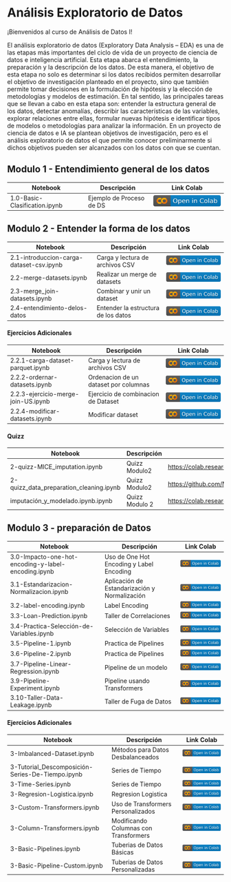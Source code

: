 
# Análisis Exploratorio de Datos

¡Bienvenidos al curso de Análisis de Datos I!

El análisis exploratorio de datos (Exploratory Data Analysis – EDA) es una de las etapas más importantes del ciclo de vida de un proyecto de ciencia de datos e inteligencia artificial. Esta etapa abarca el entendimiento, la preparación y la descripción de los datos. De esta manera, el objetivo de esta etapa no solo es determinar si los datos recibidos permiten desarrollar el objetivo de investigación planteado en el proyecto, sino que también permite tomar decisiones en la formulación de hipótesis y la elección de metodologías y modelos de estimación. En tal sentido, las principales tareas que se llevan a cabo en esta etapa son: entender la estructura general de los datos, detectar anomalías, describir las características de las variables, explorar relaciones entre ellas, formular nuevas hipótesis e identificar tipos de modelos o metodologías para analizar la información. En un proyecto de ciencia de datos e IA se plantean objetivos de investigación, pero es el análisis exploratorio de datos el que permite conocer preliminarmente si dichos objetivos pueden ser alcanzados con los datos con que se cuentan.


## Modulo 1 - Entendimiento general de los datos

| Notebook | Descripción | Link Colab |
|----------|-------------|----------|
|1.0-Basic-Clasification.ipynb|Ejemplo de Proceso de DS|<a href="https://colab.research.google.com/github/armandoordonez/eda_couse/blob/main/basic_clasification.ipynb"><img src="img/colab.svg" alt="Open In Colab"></a>|


## Modulo 2 -  Entender la forma de los datos 

| Notebook | Descripción | Link Colab |
|----------|-------------|----------|
|2.1-introduccion-carga-dataset-csv.ipynb|Carga y lectura de archivos CSV| <a href="https://github.com/MarioSolano98/eda_course/blob/main/2.1-introduccion-carga-dataset-csv.ipynb"><img src="img/colab.svg" alt="Open In Colab"></a>|
|2.2-merge-datasets.ipynb|Realizar un merge de datasets| <a href="https://colab.research.google.com/github/armandoordonez/eda_couse/blob/main/Merge_de_datasets.ipynb"><img src="img/colab.svg" alt="Open In Colab"></a>|
|2.3-merge_join-datasets.ipynb|Combinar y unir un dataset| <a href="https://colab.research.google.com/github/armandoordonez/eda_couse/blob/main/merge_join.ipynb"><img src="img/colab.svg" alt="Open In Colab"></a>|
|2.4-entendimiento-delos-datos|Entender la estructura de los datos| <a href="https://github.com/MarioSolano98/eda_course/blob/main/2.4-entendimiento-delos-datos.ipynb"><img src="img/colab.svg" alt="Open In Colab"></a>|


#### Ejercicios Adicionales

| Notebook | Descripción | Link Colab |
|----------|-------------|----------|
|2.2.1-carga-dataset-parquet.ipynb|Carga y lectura de archivos CSV| <a href="https://colab.research.google.com/github/armandoordonez/eda_couse/blob/main/load_parquet.ipynb"><img src="img/colab.svg" alt="Open In Colab"></a>|
|2.2.2-ordernar-datasets.ipynb|Ordenacion de un dataset por columnas| <a href="https://colab.research.google.com/github/armandoordonez/eda_couse/blob/main/sort.ipynb"><img src="img/colab.svg" alt="Open In Colab"></a>|
|2.2.3-ejercicio-merge-join-US.ipynb|Ejercicio de combinacion de Dataset|<a href="https://github.com/MarioSolano98/eda_course/blob/main/2.2.3-ejercicio-merge-join-US.ipynb"><img src="img/colab.svg" alt="Open In Colab"></a>|
|2.2.4-modificar-datasets.ipynb|Modificar dataset|<a href="[https://github.com/MarioSolano98/eda_course/blob/main/2.2.3-ejercicio-merge-join-US.ipynb](https://github.com/MarioSolano98/eda_course/blob/main/2.2.3-modificar-datasets.ipynb)"><img src="img/colab.svg" alt="Open In Colab"></a>|

#### Quizz
| Notebook | Descripción | Link Colab |
|----------|-------------|----------|
|2-quizz-MICE_imputation.ipynb| Quizz Modulo2 | https://colab.research.google.com/github/armandoordonez/eda_couse/blob/main/MICE_imputation.ipynb|
|2-quizz_data_preparation_cleaning.ipynb| Quizz Modulo2| https://github.com/MarioSolano98/eda_course/blob/main/2-quizz_data_preparation_cleaning.ipynb|
|imputación_y_modelado.ipynb.ipynb| Quizz Modulo 2| https://colab.research.google.com/github/armandoordonez/eda_couse/blob/main/imputaci%C3%B3n_y_modelado.ipynb|


## Modulo 3 -  preparación de Datos 

| Notebook | Descripción | Link Colab |
|----------|-------------|----------|
|3.0-Impacto-one-hot-encoding-y-label-encoding.ipynb| Uso de One Hot Encoding y Label Encoding | <a href="https://colab.research.google.com/github/armandoordonez/eda_couse/blob/main/Impacto_one_hot_encoding_y_label_encoding.ipynb"><img src="img/colab.svg" alt="Open In Colab"></a>|
|3.1-Estandarizacion-Normalizacion.ipynb|Aplicación de Estandarización y Normalización|<a href="https://colab.research.google.com/github/armandoordonez/eda_couse/blob/main/Stanarize_normalize.ipynb"><img src="img/colab.svg" alt="Open In Colab"></a>|
|3.2-label-encoding.ipynb|Label Encoding|<a href="https://colab.research.google.com/github/armandoordonez/eda_couse/blob/main/Label_encoding.ipynb"><img src="img/colab.svg" alt="Open In Colab"></a>|
|3.3-Loan-Prediction.ipynb|Taller de Correlaciones|<a href="https://github.com/MarioSolano98/eda_course/blob/main/3.3-Loan-Prediction.ipynb"><img src="img/colab.svg" alt="Open In Colab"></a>|
|3.4-Practica-Selección-de-Variables.ipynb|Selección de Variables|<a href="https://github.com/MarioSolano98/eda_course/blob/main/3.4-Practica-Selecci%C3%B3n-de-Variables.ipynb"><img src="img/colab.svg" alt="Open In Colab"></a>|
|3.5-Pipeline-1.ipynb|Practica de Pipelines|<a href="https://colab.research.google.com/github/armandoordonez/eda_couse/blob/main/Pipeline_1.ipynb"><img src="img/colab.svg" alt="Open In Colab"></a>|
|3.6-Pipeline-2.ipynb|Practica de Pipelines|<a href="https://colab.research.google.com/github/armandoordonez/eda_couse/blob/main/Pipeline_2.ipynb"><img src="img/colab.svg" alt="Open In Colab"></a>|
|3.7-Pipeline-Linear-Regression.ipynb|Pipeline de un modelo|<a href="https://colab.research.google.com/github/armandoordonez/eda_couse/blob/main/Pipeline_Linear_regression.ipynb"><img src="img/colab.svg" alt="Open In Colab"></a>|
|3.9-Pipeline-Experiment.ipynb|Pipeline usando Transformers|<a href="https://colab.research.google.com/github/armandoordonez/eda_couse/blob/main/Pipeline_Experiment.ipynb"><img src="img/colab.svg" alt="Open In Colab"></a>|
|3.10-Taller-Data-Leakage.ipynb|Taller de Fuga de Datos|<a href="https://colab.research.google.com/github/armandoordonez/eda/blob/main/Taller_Data_Leakage.ipynb"><img src="img/colab.svg" alt="Open In Colab"></a>|

#### Ejercicios Adicionales

| Notebook | Descripción | Link Colab |
|----------|-------------|----------|
|3-Imbalanced-Dataset.ipynb|Métodos para Datos Desbalanceados|<a href="https://github.com/MarioSolano98/eda_course/blob/main/3-Imbalanced-Dataset.ipynb"><img src="img/colab.svg" alt="Open In Colab"></a>|
|3-Tutorial_Descomposición-Series-De-Tiempo.ipynb|Series de Tiempo|<a href="https://colab.research.google.com/github/armandoordonez/eda_couse/blob/main/tutorial_descomposici%C3%B3n_series_de_tiempo.ipynb"><img src="img/colab.svg" alt="Open In Colab"></a>|
|3-Time-Series.ipynb|Series de Tiempo|<a href="https://colab.research.google.com/github/armandoordonez/eda_couse/blob/main/Time_series.ipynb"><img src="img/colab.svg" alt="Open In Colab"></a>|
|3-Regresion-Logistica.ipynb|Regresion Logistica|<a href="https://colab.research.google.com/github/armandoordonez/eda_couse/blob/main/Regresi%C3%B3n_logistica.ipynb"><img src="img/colab.svg" alt="Open In Colab"></a>|
|3-Custom-Transformers.ipynb|Uso de Transformers Personalizados|<a href="https://colab.research.google.com/github/armandoordonez/eda_couse/blob/main/Custom_transformers.ipynb"><img src="img/colab.svg" alt="Open In Colab"></a>|
|3-Column-Transformers.ipynb|Modificando Columnas con Transformers|<a href="https://colab.research.google.com/github/armandoordonez/eda_couse/blob/main/Column_transformers.ipynb"><img src="img/colab.svg" alt="Open In Colab"></a>|
|3-Basic-Pipelines.ipynb|Tuberias de Datos Básicas|<a href="https://colab.research.google.com/github/armandoordonez/eda_couse/blob/main/Basic_pipelines.ipynb"><img src="img/colab.svg" alt="Open In Colab"></a>|
|3-Basic-Pipeline-Custom.ipynb|Tuberias de Datos Personalizadas|<a href="https://colab.research.google.com/github/armandoordonez/eda_couse/blob/main/Basic_Pipeline_custom.ipynb"><img src="img/colab.svg" alt="Open In Colab"></a>|

